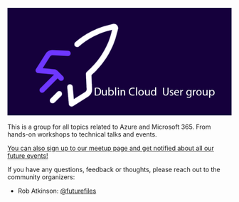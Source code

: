 [![Dublin Cloud User Group](clean_485827658.jpeg "Dublin Cloud User Group")](https://www.dublinclouduser.group)

This is a group for all topics related to Azure and Microsoft 365.
From hands-on workshops to technical talks and events.

[You can also sign up to our meetup page and get notified about all our future events!](https://www.meetup.com/Dublin-Cloud-User-Group/)

If you have any questions, feedback or thoughts, please reach out to the community organizers:

* Rob Atkinson: [@futurefiles](https://twitter.com/futurefiles)
